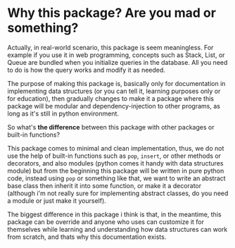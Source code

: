 # Why this package? Are you mad or something?

Actually, in real-world scenario, this package is seem meaningless. For example if you use it in web programming, concepts such as Stack, List, or Queue are bundled when you initialize queries in the database. All you need to do is how the query works and modify it as needed.

The purpose of making this package is, basically only for documentation in implementing data structures (or you can tell it, learning purposes only or for education), then gradually changes to make it a package where this package will be modular and dependency-injection to other programs, as long as it's still in python environment.

So what's **the difference** between this package with other packages or built-in functions?

This package comes to minimal and clean implementation, thus, we do not use the help of built-in functions such as `pop`, `insert`, or other methods or decorators, and also modules (python comes it handy with data structures module) but from the beginning this package will be written  in pure python code, instead using `pop` or something like that, we want to write an abstract base class then inherit it into some function, or make it a decorator (although i'm not really sure for implementing abstract classes, do you need a module or just make it yourself).

The biggest difference in this package i think is that, in the meantime, this package can be override and anyone who uses can customize it for themselves while learning and understanding how data structures can work from scratch, and thats why this documentation exists.


